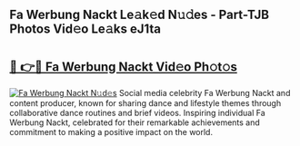 ## Fa Werbung Nackt Le𝚊k𝚎d N𝚞𝚍es - Part-TJB Photos Vid𝚎o Le𝚊ks eJ1ta

# <h2><a href="http://fb1yt47.evod.top/?m=Fa+Werbung+Nackt">🔗 👉🔴 Fa Werbung Nackt Vid𝚎o Ph𝚘t𝚘s</a></h2>

[![Fa Werbung Nackt N𝚞d𝚎s](https://i.imgur.com/8V9OHl7.gif)](http://fb1yt47.evod.top/?m=Fa+Werbung+Nackt)
Social media celebrity Fa Werbung Nackt and content producer, known for sharing dance and lifestyle themes through collaborative dance routines and brief videos. Inspiring individual Fa Werbung Nackt, celebrated for their remarkable achievements and commitment to making a positive impact on the world. 
